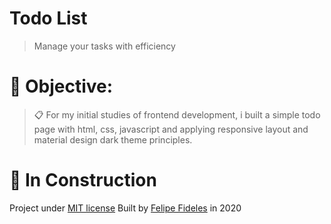 # Todo List

> Manage your tasks with efficiency

# 🎯 Objective: 
> 📋 For my initial studies of frontend development, i built a simple todo page with html, css, javascript and applying responsive layout and material design dark theme principles.

# 🚧 In Construction

Project under [MIT license](https://github.com/fbFideles/todo-list/blob/master/LICENSE)
Built by [Felipe Fideles](https://github.com/fbFideles) in 2020
